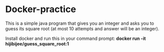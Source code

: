 # Docker-practice

This is a simple java program that gives you an integer and asks you to guess its square root (at most 10 attempts and answer will be an integer). 

Install docker and run this in your command prompt:
**docker run -it hijibijee/guess_square_root:1**
